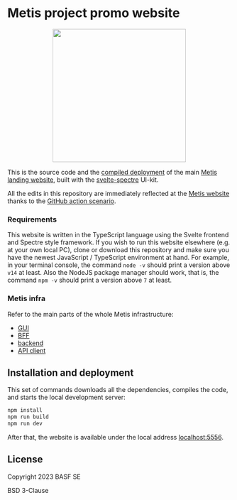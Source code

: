 # Metis project promo website

<p align="center"><img src="https://github.com/tilde-lab/metis.science/blob/master/src/assets/img/metis.svg" width="300" height="300" /></p>

This is the source code and the [compiled deployment](https://github.com/tilde-lab/metis.science/tree/gh-pages) of the main [Metis landing website](https://metis.science), built with the [svelte-spectre](https://kit.metis.science) UI-kit.

All the edits in this repository are immediately reflected at the [Metis website](https://metis.science) thanks to the [GitHub action scenario](https://github.com/tilde-lab/metis.science/tree/master/.github).


### Requirements

This website is written in the TypeScript language using the Svelte frontend and Spectre style framework. If you wish to run this website elsewhere (e.g. at your own local PC), clone or download this repository and make sure you have the newest JavaScript / TypeScript environment at hand. For example, in your terminal console, the command `node -v` should print a version above `v14` at least. Also the NodeJS package manager should work, that is, the command `npm -v` should print a version above `7` at least.


### Metis infra

Refer to the main parts of the whole Metis infrastructure:

- [GUI](https://github.com/basf/metis-gui)
- [BFF](https://github.com/basf/metis-bff)
- [backend](https://github.com/basf/metis-backend)
- [API client](https://github.com/tilde-lab/metis-client)


## Installation and deployment

This set of commands downloads all the dependencies, compiles the code, and starts the local development server:

```bash
npm install
npm run build
npm run dev
```

After that, the website is available under the local address [localhost:5556](http://localhost:5556).


## License

Copyright 2023 BASF SE

BSD 3-Clause
